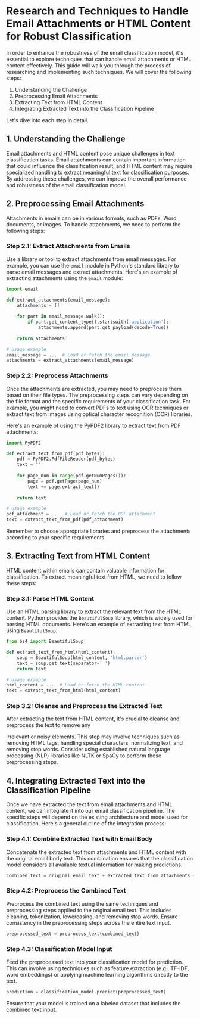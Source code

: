 # Research and Techniques to Handle Email Attachments or HTML Content for Robust Classification

In order to enhance the robustness of the email classification model, it's essential to explore techniques that can handle email attachments or HTML content effectively. This guide will walk you through the process of researching and implementing such techniques. We will cover the following steps:

1. Understanding the Challenge
2. Preprocessing Email Attachments
3. Extracting Text from HTML Content
4. Integrating Extracted Text into the Classification Pipeline

Let's dive into each step in detail.

## 1. Understanding the Challenge

Email attachments and HTML content pose unique challenges in text classification tasks. Email attachments can contain important information that could influence the classification result, and HTML content may require specialized handling to extract meaningful text for classification purposes. By addressing these challenges, we can improve the overall performance and robustness of the email classification model.

## 2. Preprocessing Email Attachments

Attachments in emails can be in various formats, such as PDFs, Word documents, or images. To handle attachments, we need to perform the following steps:

### Step 2.1: Extract Attachments from Emails

Use a library or tool to extract attachments from email messages. For example, you can use the `email` module in Python's standard library to parse email messages and extract attachments. Here's an example of extracting attachments using the `email` module:

```python
import email

def extract_attachments(email_message):
    attachments = []
    
    for part in email_message.walk():
        if part.get_content_type().startswith('application'):
            attachments.append(part.get_payload(decode=True))
    
    return attachments

# Usage example
email_message = ...  # Load or fetch the email message
attachments = extract_attachments(email_message)
```

### Step 2.2: Preprocess Attachments

Once the attachments are extracted, you may need to preprocess them based on their file types. The preprocessing steps can vary depending on the file format and the specific requirements of your classification task. For example, you might need to convert PDFs to text using OCR techniques or extract text from images using optical character recognition (OCR) libraries.

Here's an example of using the PyPDF2 library to extract text from PDF attachments:

```python
import PyPDF2

def extract_text_from_pdf(pdf_bytes):
    pdf = PyPDF2.PdfFileReader(pdf_bytes)
    text = ""
    
    for page_num in range(pdf.getNumPages()):
        page = pdf.getPage(page_num)
        text += page.extract_text()
    
    return text

# Usage example
pdf_attachment = ...  # Load or fetch the PDF attachment
text = extract_text_from_pdf(pdf_attachment)
```

Remember to choose appropriate libraries and preprocess the attachments according to your specific requirements.

## 3. Extracting Text from HTML Content

HTML content within emails can contain valuable information for classification. To extract meaningful text from HTML, we need to follow these steps:

### Step 3.1: Parse HTML Content

Use an HTML parsing library to extract the relevant text from the HTML content. Python provides the `BeautifulSoup` library, which is widely used for parsing HTML documents. Here's an example of extracting text from HTML using `BeautifulSoup`:

```python
from bs4 import BeautifulSoup

def extract_text_from_html(html_content):
    soup = BeautifulSoup(html_content, 'html.parser')
    text = soup.get_text(separator=' ')
    return text

# Usage example
html_content = ...  # Load or fetch the HTML content
text = extract_text_from_html(html_content)
```

### Step 3.2: Cleanse and Preprocess the Extracted Text

After extracting the text from HTML content, it's crucial to cleanse and preprocess the text to remove any

 irrelevant or noisy elements. This step may involve techniques such as removing HTML tags, handling special characters, normalizing text, and removing stop words. Consider using established natural language processing (NLP) libraries like NLTK or SpaCy to perform these preprocessing steps.

## 4. Integrating Extracted Text into the Classification Pipeline

Once we have extracted the text from email attachments and HTML content, we can integrate it into our email classification pipeline. The specific steps will depend on the existing architecture and model used for classification. Here's a general outline of the integration process:

### Step 4.1: Combine Extracted Text with Email Body

Concatenate the extracted text from attachments and HTML content with the original email body text. This combination ensures that the classification model considers all available textual information for making predictions.

```python
combined_text = original_email_text + extracted_text_from_attachments + extracted_text_from_html
```

### Step 4.2: Preprocess the Combined Text

Preprocess the combined text using the same techniques and preprocessing steps applied to the original email text. This includes cleaning, tokenization, lowercasing, and removing stop words. Ensure consistency in the preprocessing steps across the entire text input.

```python
preprocessed_text = preprocess_text(combined_text)
```

### Step 4.3: Classification Model Input

Feed the preprocessed text into your classification model for prediction. This can involve using techniques such as feature extraction (e.g., TF-IDF, word embeddings) or applying machine learning algorithms directly to the text.

```python
prediction = classification_model.predict(preprocessed_text)
```

Ensure that your model is trained on a labeled dataset that includes the combined text input.

